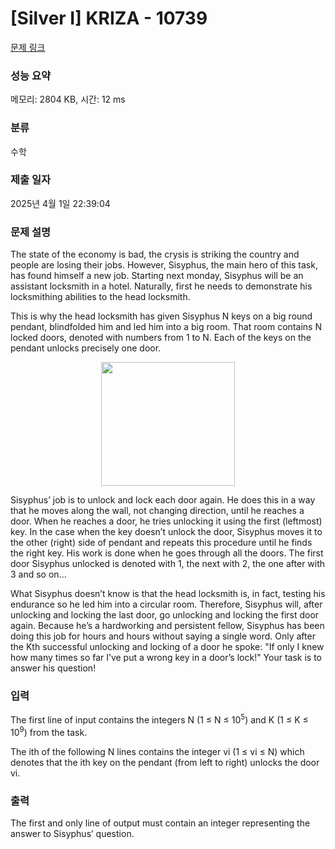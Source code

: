 # [Silver I] KRIZA - 10739 

[문제 링크](https://www.acmicpc.net/problem/10739) 

### 성능 요약

메모리: 2804 KB, 시간: 12 ms

### 분류

수학

### 제출 일자

2025년 4월 1일 22:39:04

### 문제 설명

<p>The state of the economy is bad, the crysis is striking the country and people are losing their jobs. However, Sisyphus, the main hero of this task, has found himself a new job. Starting next monday, Sisyphus will be an assistant locksmith in a hotel. Naturally, first he needs to demonstrate his locksmithing abilities to the head locksmith.</p>

<p>This is why the head locksmith has given Sisyphus N keys on a big round pendant, blindfolded him and led him into a big room. That room contains N locked doors, denoted with numbers from 1 to N. Each of the keys on the pendant unlocks precisely one door.</p>

<p style="text-align: center;"><img alt="" src="https://www.acmicpc.net/upload/images3/kriza.png" style="height:198px; width:214px"></p>

<p>Sisyphus’ job is to unlock and lock each door again. He does this in a way that he moves along the wall, not changing direction, until he reaches a door. When he reaches a door, he tries unlocking it using the first (leftmost) key. In the case when the key doesn’t unlock the door, Sisyphus moves it to the other (right) side of pendant and repeats this procedure until he finds the right key. His work is done when he goes through all the doors. The first door Sisyphus unlocked is denoted with 1, the next with 2, the one after with 3 and so on...</p>

<p>What Sisyphus doesn’t know is that the head locksmith is, in fact, testing his endurance so he led him into a circular room. Therefore, Sisyphus will, after unlocking and locking the last door, go unlocking and locking the first door again. Because he’s a hardworking and persistent fellow, Sisyphus has been doing this job for hours and hours without saying a single word. Only after the Kth successful unlocking and locking of a door he spoke: "If only I knew how many times so far I’ve put a wrong key in a door’s lock!" Your task is to answer his question!</p>

### 입력 

 <p>The first line of input contains the integers N (1 ≤ N ≤ 10<sup>5</sup>) and K (1 ≤ K ≤ 10<sup>9</sup>) from the task.</p>

<p>The ith of the following N lines contains the integer vi (1 ≤ vi ≤ N) which denotes that the ith key on the pendant (from left to right) unlocks the door vi.</p>

### 출력 

 <p>The first and only line of output must contain an integer representing the answer to Sisyphus’ question.</p>

